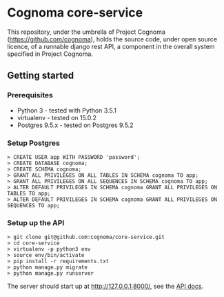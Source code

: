 # Cognoma core-service

This repository, under the umbrella of Project Cognoma
(https://github.com/cognoma), holds the source code, under open source
licence, of a runnable django rest API, a component in the overall system
specified in Project Cognoma.

## Getting started

### Prerequisites
- Python 3 - tested with Python 3.5.1
- virtualenv - tested on 15.0.2
- Postgres 9.5.x - tested on Postgres 9.5.2

### Setup Postgres


    > CREATE USER app WITH PASSWORD 'password';
    > CREATE DATABASE cognoma;
    > CREATE SCHEMA cognoma;
    > GRANT ALL PRIVILEGES ON ALL TABLES IN SCHEMA cognoma TO app;
    > GRANT ALL PRIVILEGES ON ALL SEQUENCES IN SCHEMA cognoma TO app;
    > ALTER DEFAULT PRIVILEGES IN SCHEMA cognoma GRANT ALL PRIVILEGES ON TABLES TO app;
    > ALTER DEFAULT PRIVILEGES IN SCHEMA cognoma GRANT ALL PRIVILEGES ON SEQUENCES TO app;

### Setup up the API

    > git clone git@github.com:cognoma/core-service.git
    > cd core-service
    > virtualenv -p python3 env
    > source env/bin/activate
    > pip install -r requirements.txt
    > python manage.py migrate
    > python manage.py runserver

The server should start up at http://127.0.0.1:8000/, see the [API docs](https://github.com/cognoma/core-service/blob/master/doc/api.md).